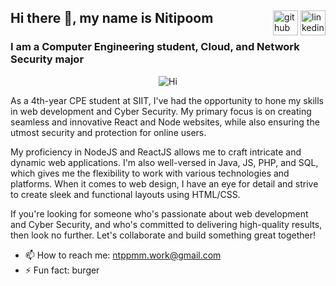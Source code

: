 <div style="position: relative;">
  <h2>Hi there 👋, my name is Nitipoom</h2>
  <div style="position: absolute; top: 0; right: 0;">
    <a href="https://github.com/quantiano"><img src='https://upload.wikimedia.org/wikipedia/commons/9/91/Octicons-mark-github.svg' alt='github' height='40' style="fill:white;"></a>
    <a href="https://www.linkedin.com/in/https://www.linkedin.com/in/ntppmm//"><img src='https://upload.wikimedia.org/wikipedia/commons/c/ca/LinkedIn_logo_initials.png' alt='linkedin' height='40' style="fill:white;"></a>
  </div>
</div>

<h3>I am a Computer Engineering student, Cloud, and Network Security major</h3>


<p align="center">
  <img src="https://s31898.pcdn.co/wp-content/uploads/2022/10/AdobeStock_416057612-e1665052015417-800x430.jpg" alt="Hi">
</p>

As a 4th-year CPE student at SIIT, I've had the opportunity to hone my skills in web development and Cyber Security. My primary focus is on creating seamless and innovative React and Node websites, while also ensuring the utmost security and protection for online users.

My proficiency in NodeJS and ReactJS allows me to craft intricate and dynamic web applications. I'm also well-versed in Java, JS, PHP, and SQL, which gives me the flexibility to work with various technologies and platforms. When it comes to web design, I have an eye for detail and strive to create sleek and functional layouts using HTML/CSS.

If you're looking for someone who's passionate about web development and Cyber Security, and who's committed to delivering high-quality results, then look no further. Let's collaborate and build something great together!

- 📫 How to reach me: ntppmm.work@gmail.com 
- ⚡ Fun fact: burger








